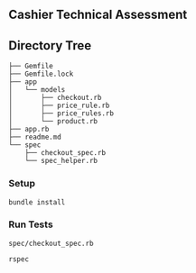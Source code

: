 ## Cashier Technical Assessment

## Directory Tree

```
├── Gemfile
├── Gemfile.lock
├── app
│   └── models
│       ├── checkout.rb
│       ├── price_rule.rb
│       ├── price_rules.rb
│       └── product.rb
├── app.rb
├── readme.md
└── spec
    ├── checkout_spec.rb
    └── spec_helper.rb

```

### Setup

```
bundle install
```

### Run Tests

`spec/checkout_spec.rb`

```
rspec
```